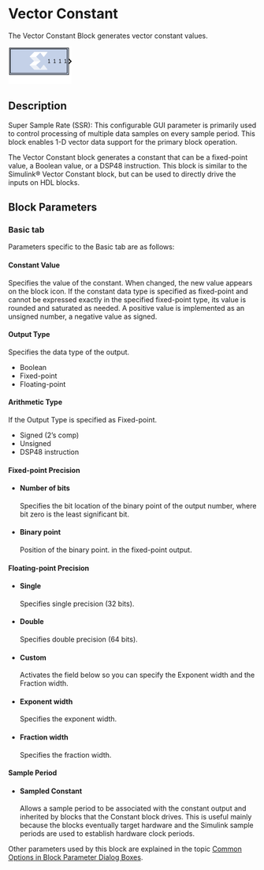# Vector Constant

The Vector Constant Block generates vector constant values.

![](./Images/block.png)

## Description

Super Sample Rate (SSR): This configurable GUI parameter is primarily
used to control processing of multiple data samples on every sample
period. This block enables 1-D vector data support for the primary block
operation.

The Vector Constant block generates a constant that can be a fixed-point
value, a Boolean value, or a DSP48 instruction. This block is similar to
the Simulink® Vector Constant block, but can be used to directly drive
the inputs on HDL blocks.

## Block Parameters

### Basic tab  
Parameters specific to the Basic tab are as follows:

#### Constant Value  
  Specifies the value of the constant. When changed, the new value appears
on the block icon. If the constant data type is specified as fixed-point
and cannot be expressed exactly in the specified fixed-point type, its
value is rounded and saturated as needed. A positive value is
implemented as an unsigned number, a negative value as signed.

#### Output Type  
  Specifies the data type of the output.

  - Boolean
  - Fixed-point
  - Floating-point

#### Arithmetic Type  
If the Output Type is specified as Fixed-point.

  - Signed (2’s comp)
  - Unsigned
  - DSP48 instruction

#### Fixed-point Precision  
* #### Number of bits  
  Specifies the bit location of the binary point of the output number,
where bit zero is the least significant bit.

* #### Binary point  
  Position of the binary point. in the fixed-point output.

#### Floating-point Precision  
* #### Single  
  Specifies single precision (32 bits).

* #### Double  
  Specifies double precision (64 bits).

* #### Custom  
  Activates the field below so you can specify the Exponent width and the
Fraction width.

* #### Exponent width  
  Specifies the exponent width.

* #### Fraction width  
  Specifies the fraction width.

#### Sample Period  
* #### Sampled Constant  
  Allows a sample period to be associated with the constant output and
inherited by blocks that the Constant block drives. This is useful
mainly because the blocks eventually target hardware and the Simulink
sample periods are used to establish hardware clock periods.

Other parameters used by this block are explained in the topic [Common
Options in Block Parameter Dialog
Boxes](common-options-in-block-parameter-dialog-boxes-aa1032308.html).
